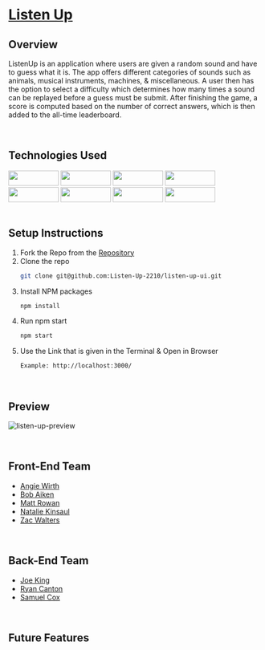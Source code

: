 # [Listen Up](https://listen-up-five.vercel.app/)

## Overview
ListenUp is an application where users are given a random sound and have to guess what it is. The app offers different categories of sounds such as animals, musical instruments, machines, & miscellaneous. A user then has the option to select a difficulty which determines how many times a sound can be replayed before a guess must be submit. After finishing the game, a score is computed based on the number of correct answers, which is then added to the all-time leaderboard.

<br>

## Technologies Used
<div>
  <img src="https://img.shields.io/badge/-react-333333?logo=react&style=for-the-badge" width="100" height="30"/>
  <img src="https://img.shields.io/badge/-react%20router-f44250?logo=react%20router&logoColor=white&style=for-the-badge" width="100" height="30"/>
  <img src="https://img.shields.io/badge/JavaScript-323330?style=for-the-badge&logo=javascript&logoColor=F7DF1E" width="100" height="30" />
  <img src="https://img.shields.io/badge/-GraphQL-E10098?style=for-the-badge&logo=graphql&logoColor=white" width="100" height="30" />
  <br>
  <img src="https://img.shields.io/badge/HTML5-E34F26?style=flat-square&logo=HTML5&logoColor=white" width="100" height="30" />
  <img src="https://img.shields.io/badge/-CSS3-315780?logo=css3&style=for-the-badge" width="100" height="30"/>
  <img src="https://img.shields.io/badge/-cypress-007780?logo=cypress&logoColor=white&style=for-the-badge" width="100" height="30"/>
  <img src="https://img.shields.io/badge/-npm-c12127?logo=npm&logoColor=white&style=for-the-badge" width="100"  height="30"/>
</div>

<br>

## Setup Instructions
1. Fork the Repo from the [Repository](https://github.com/Listen-Up-2210/listen-up-ui)
2. Clone the repo
   ```sh
   git clone git@github.com:Listen-Up-2210/listen-up-ui.git
   ```
3. Install NPM packages
   ```sh
   npm install
   ```
4. Run npm start
   ```sh
   npm start
   ```
5. Use the Link that is given in the Terminal & Open in Browser
   ```sh
   Example: http://localhost:3000/
   ```

<br>

## Preview
![listen-up-preview](https://user-images.githubusercontent.com/22826695/230460559-ddf02aa6-2b1d-46ca-98be-165ea75ef10a.gif)


<br>

## Front-End Team
* [Angie Wirth](https://github.com/awirth224)
* [Bob Aiken](https://github.com/BobAiken)
* [Matt Rowan](https://github.com/Rowan121)
* [Natalie Kinsaul](https://github.com/nkinsaul)
* [Zac Walters](https://github.com/zacwalters4)

<br>

## Back-End Team
* [Joe King](https://github.com/this-is-joeking)
* [Ryan Canton](https://github.com/ryancanton)
* [Samuel Cox](https://github.com/sambcox)

<br>

## Future Features
